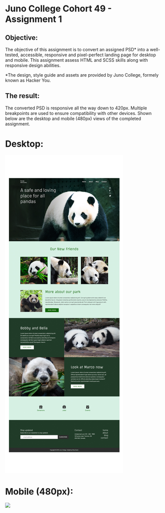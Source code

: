 # Juno College Cohort 49 - Assignment 1

## Objective:

The objective of this assignment is to convert an assigned PSD* into a well-tested, accessible, responsive and pixel-perfect landing page for desktop and mobile. This assignment assess HTML and SCSS skills along with responsive design abilities. 

*The design, style guide and assets are provided by Juno College, formely known as Hacker You. 

## The result:

The converted PSD is responsive all the way down to 420px. Multiple breakpoints are used to ensure compatibility with other devices. Shown below are the desktop and mobile (480px) views of the completed assignment. 

# Desktop:

![](./yourImages/pandaSantuaryDesktop.jpg)

# Mobile (480px):

![](./yourImages/pandaSantuaryMobile.jpg)













